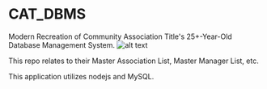 # CAT_DBMS
Modern Recreation of Community Association Title's 25+-Year-Old Database Management System. 
![alt text](https://i.imgur.com/nbJ7C1U.png)

This repo relates to their Master Association List, Master Manager List, etc.

This application utilizes nodejs and MySQL.
